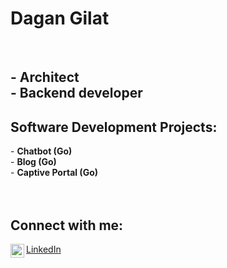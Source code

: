 <h1>Dagan Gilat</h1><br/>
<h2>
- Architect<br/> 
- Backend developer<br/>
</h2>
<h2>Software Development Projects:</h2>
- <b>Chatbot (Go)</b><br/>
- <b>Blog (Go)</b><br/>
- <b>Captive Portal (Go)</b><br/>
<br/>
<br/>
  
<h2>Connect with me:</h2>
<img align="left" alt="Dagan Gilat | LinkedIn" width="22px" 
src="https://cdn.jsdelivr.net/npm/simple-icons@v3/icons/linkedin.svg"/></img>
<a href="https://www.linkedin.com/in/dagangilat/">LinkedIn</a>

<!--
**dagangilat/dagangilat** is a ✨ _special_ ✨ repository because its `README.md` (this file) appears on your GitHub profile.

Here are some ideas to get you started:

- 🔭 I’m currently working on ...
- 🌱 I’m currently learning ...
- 👯 I’m looking to collaborate on ...
- 🤔 I’m looking for help with ...
- 💬 Ask me about ...
- 📫 How to reach me: ...
- 😄 Pronouns: ...
- ⚡ Fun fact: ...
-->
